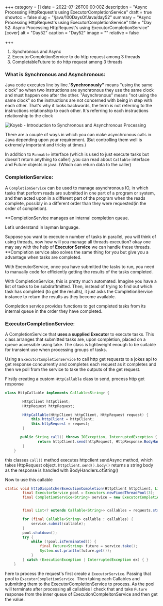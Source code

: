 +++
category = []
date = 2022-07-26T00:00:00Z
description = "Async Processing HttpRequest's using ExecutorCompletionService"
draft = true
showtoc = false
slug = "/java/100DaysOfJava/day52"
summary = "Async Processing HttpRequest's using ExecutorCompletionService"
title = "Day 52: Async Processing HttpRequest's using ExecutorCompletionService"
[cover]
alt = "Day52"
caption = "Day52"
image = ""
relative = false

+++
1. Synchronous and Async
2. ExecutorCompletionService to do http request among 3 threads
3. CompletableFuture to do http request among 3 threads

### What is Synchronous and Asynchronous:

Java code executes line by line."**Synchronously"** means "using the same clock" so when two instructions are synchronous they use the same clock and must happen one after the other. "Asynchronous" means "not using the same clock" so the instructions are not concerned with being in step with each other. That's why it looks backwards, the term is not referring to the instructions relationship to each other. It's referring to each instructions relationship to the clock

![Koyeb - Introduction to Synchronous and Asynchronous Processing](https://www.koyeb.com/static/images/blog/sync-vs-async-schema.png)

There are a couple of ways in which you can make asynchronous calls in Java depending upon your requirement. (But controlling them well is extremely important and tricky at times.)

In addition to `Runnable` interface (which is used to just execute tasks but doesn't return anything to caller) ,you can read about `Callable` interface and Future objects in java. (Which can return data to the caller)

### CompletionService:

A `CompletionService` can be used to manage asynchronous IO, in which tasks that perform reads are submitted in one part of a program or system, and then acted upon in a different part of the program when the reads complete, possibly in a different order than they were requested(in the order of completion).

\**CompletionService manages an internal completion queue.

Let’s understand in layman language.

Suppose you want to execute n number of tasks in parallel, you will think of using threads, now how will you manage all threads execution? okay one may say with the help of **Executor Service** we can handle those threads.
\**Completion service also solves the same thing for you but give you a advantage when tasks are completed.

With ExecutorService, once you have submitted the tasks to run, you need to manually code for efficiently getting the results of the tasks completed.

With CompletionService, this is pretty much automated. Imagine you have a list of tasks to be subdraftmitted. Then, instead of trying to find out which task has completed (to get the results), it just asks the CompletionService instance to return the results as they become available.

Completion service provides functions to get completed tasks from its internal queue in the order they have completed.

### ExecutorCompletionService:

A CompletionService that **uses a supplied Executor** to execute tasks. This class arranges that submitted tasks are, upon completion, placed on a queue accessible using take. The class is lightweight enough to be suitable for transient use when processing groups of tasks.

Using a `ExecutorCompletionService` to call http get requests to a jokes api to get response concurrently and completes each request as it completes and then we poll from the service to take the outputs of the get request.

Firstly creating a custom `HttpCallable` class to send, process http get response

```java
class HttpCallable implements Callable<String> {

        HttpClient httpClient;
        HttpRequest httpRequest;

        HttpCallable(HttpClient httpClient, HttpRequest request) {
            this.httpClient = httpClient;
            this.httpRequest = request;
        }

       public String call() throws IOException, InterruptedException {
               return httpClient.send(httpRequest, HttpResponse.BodyHandlers.ofString()).body()+ "\n" + "Thread " + Thread.currentThread().getName() + " current time " + System.currentTimeMillis();
        }
    }
```

this classes `call()` method executes httpclient sendAsync method, which takes HttpRequest object. `httpClient.send().body()` returns a string body as the response is handled with BodyHandlers.ofString()

Now to use this callable

```java
static void httpDispatcherExecutionCompletion(HttpClient httpClient, List<HttpRequest> requests) {
        final ExecutorService pool = Executors.newFixedThreadPool(3);
        final CompletionService<String> service = new ExecutorCompletionService<>(pool);


        final List<? extends Callable<String>> callables = requests.stream().map(request -> new HttpCallable(httpClient,request)).collect(Collectors.toList());

        for (final Callable<String> callable : callables) {
            service.submit(callable);
        }
        pool.shutdown();
        try {
            while (!pool.isTerminated()) {
                final Future<String> future = service.take();
                System.out.println(future.get());
            }
        } catch (ExecutionException | InterruptedException ex) { }
    }
```
here to process the request's first create a `ExecutorService`. Passing that pool to `ExecutorCompletionService`. Then taking each Callables and submitting them to the ExecutorCompletionService to process. As the pool will terminate after processing all callables I check that and take `Future` response from the inner queue of ExecutionCompleitonService and then get the value.

